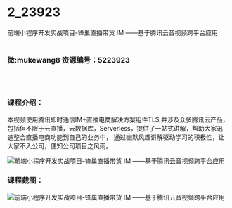 # 2_23923
前端小程序开发实战项目-锋巢直播带货 IM ——基于腾讯云音视频跨平台应用
<br/></br>
<h3>微:mukewang8 资源编号：5223923</h3>
<br/></br>
<h3>课程介绍：</h3>
<p>本视频使用腾讯即时通信IM+直播电商解决方案组件TLS,并涉及众多腾讯云产品，包括但不限于云直播，云数据库，Serverless，提供了一站式讲解，帮助大家迅速整合直播电商功能到自己的业务中， 通过幽默风趣讲解驱动学习的积极性，让大家不入公司，便知公司项目之风雨。</p>
<p><img src="https://www.ko996.com/wp-content/uploads/img/2022/04/1-93-300x130.png" alt="前端小程序开发实战项目-锋巢直播带货 IM ——基于腾讯云音视频跨平台应用"></p>
<div class="info-desc">
<h3>课程截图：</h3>
<p><img src="https://www.ko996.com/wp-content/uploads/img/2022/04/2-81.png" alt="前端小程序开发实战项目-锋巢直播带货 IM ——基于腾讯云音视频跨平台应用"></p>


			
</div>
